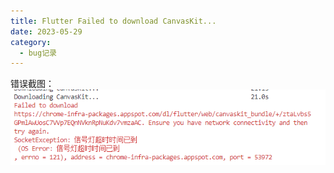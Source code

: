 ```yaml
---
title: Flutter Failed to download CanvasKit...
date: 2023-05-29
category:
  - bug记录
---
```


<!-- more -->

错误截图：
![](./images/flutter-download-canvaskit-fail.png)



